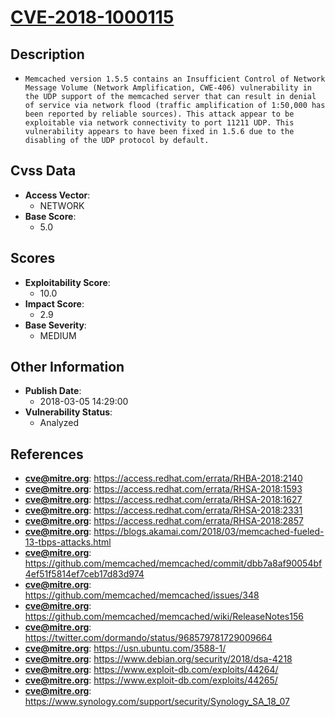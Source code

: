 
# [CVE-2018-1000115](https://access.redhat.com/errata/RHBA-2018:2140)

## Description

- `Memcached version 1.5.5 contains an Insufficient Control of Network Message Volume (Network Amplification, CWE-406) vulnerability in the UDP support of the memcached server that can result in denial of service via network flood (traffic amplification of 1:50,000 has been reported by reliable sources). This attack appear to be exploitable via network connectivity to port 11211 UDP. This vulnerability appears to have been fixed in 1.5.6 due to the disabling of the UDP protocol by default.`

## Cvss Data

- **Access Vector**:
  - NETWORK
- **Base Score**:
  - 5.0

## Scores

- **Exploitability Score**:
  - 10.0
- **Impact Score**:
  - 2.9
- **Base Severity**:
  - MEDIUM

## Other Information

- **Publish Date**:
  - 2018-03-05 14:29:00
- **Vulnerability Status**:
  - Analyzed

## References

- **cve@mitre.org**: https://access.redhat.com/errata/RHBA-2018:2140
- **cve@mitre.org**: https://access.redhat.com/errata/RHSA-2018:1593
- **cve@mitre.org**: https://access.redhat.com/errata/RHSA-2018:1627
- **cve@mitre.org**: https://access.redhat.com/errata/RHSA-2018:2331
- **cve@mitre.org**: https://access.redhat.com/errata/RHSA-2018:2857
- **cve@mitre.org**: https://blogs.akamai.com/2018/03/memcached-fueled-13-tbps-attacks.html
- **cve@mitre.org**: https://github.com/memcached/memcached/commit/dbb7a8af90054bf4ef51f5814ef7ceb17d83d974
- **cve@mitre.org**: https://github.com/memcached/memcached/issues/348
- **cve@mitre.org**: https://github.com/memcached/memcached/wiki/ReleaseNotes156
- **cve@mitre.org**: https://twitter.com/dormando/status/968579781729009664
- **cve@mitre.org**: https://usn.ubuntu.com/3588-1/
- **cve@mitre.org**: https://www.debian.org/security/2018/dsa-4218
- **cve@mitre.org**: https://www.exploit-db.com/exploits/44264/
- **cve@mitre.org**: https://www.exploit-db.com/exploits/44265/
- **cve@mitre.org**: https://www.synology.com/support/security/Synology_SA_18_07

